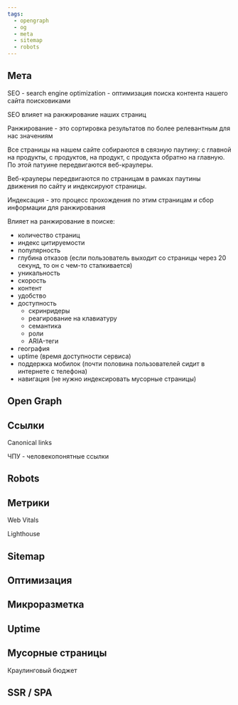 ```yaml
---
tags:
  - opengraph
  - og
  - meta
  - sitemap
  - robots
---
```


## Мета

SEO - search engine optimization - оптимизация поиска контента нашего сайта поисковиками

SEO влияет на ранжирование наших страниц

Ранжирование - это сортировка результатов по более релевантным для нас значениям

Все страницы на нашем сайте собираются в связную паутину: с главной на продукты, с продуктов, на продукт, с продукта обратно на главную. По этой патуине передвигаются веб-краулеры. 

Веб-краулеры передвигаются по страницам в рамках паутины движения по сайту и индексируют страницы. 

Индексация - это процесс прохождения по этим страницам и сбор информации для ранжирования

Влияет на ранжирование в поиске:
- количество страниц
- индекс цитируемости
- популярность
- глубина отказов (если пользователь выходит со страницы через 20 секунд, то он с чем-то сталкивается)
- уникальность
- скорость
- контент
- удобство
- доступность
	- скринридеры
	- реагирование на клавиатуру
	- семантика
	- роли
	- ARIA-теги
- география
- uptime (время доступности сервиса)
- поддержка мобилок (почти половина пользователей сидит в интернете с телефона)
- навигация (не нужно индексировать мусорные страницы)





## Open Graph







## Ссылки

Canonical links

ЧПУ - человекопонятные ссылки




## Robots







## Метрики

Web Vitals

Lighthouse






## Sitemap






## Оптимизация





## Микроразметка










## Uptime









## Мусорные страницы


Краулинговый бюджет






## SSR / SPA











